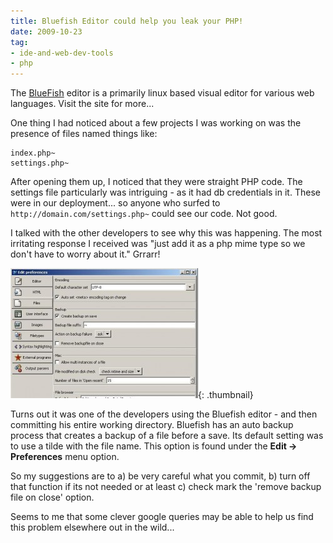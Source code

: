 ```yaml
---
title: Bluefish Editor could help you leak your PHP!
date: 2009-10-23
tag:
- ide-and-web-dev-tools
- php
---
```

The [BlueFish](http://bluefish.openoffice.nl/index.html) editor is a primarily linux based visual editor for various web languages.  Visit the site for more...

<!--more-->

One thing I had noticed about a few projects I was working on was the presence of files named things like:

    index.php~
    settings.php~

After opening them up, I noticed that they were straight PHP code.  The settings file particularly was intriguing - as it had db credentials in it.  These were in our deployment... so anyone who surfed to `http://domain.com/settings.php~` could see our code.  Not good.

I talked with the other developers to see why this was happening.  The most irritating response I received was "just add it as a php mime type so we don't have to worry about it."  Grrarr!

[![BlueFish Options](/uploads/2009/Untitled-300x208.jpg)](/uploads/2009/Untitled.jpg){: .thumbnail}

Turns out it was one of the developers using the Bluefish editor - and then committing his entire working directory.  Bluefish has an auto backup process that creates a backup of a file before a save.  Its default setting was to use a tilde with the file name.  This option is found under the **Edit -> Preferences** menu option.

So my suggestions are to a) be very careful what you commit, b) turn off that function if its not needed or at least c) check mark the 'remove backup file on close' option.

Seems to me that some clever google queries may be able to help us find this problem elsewhere out in the wild...
